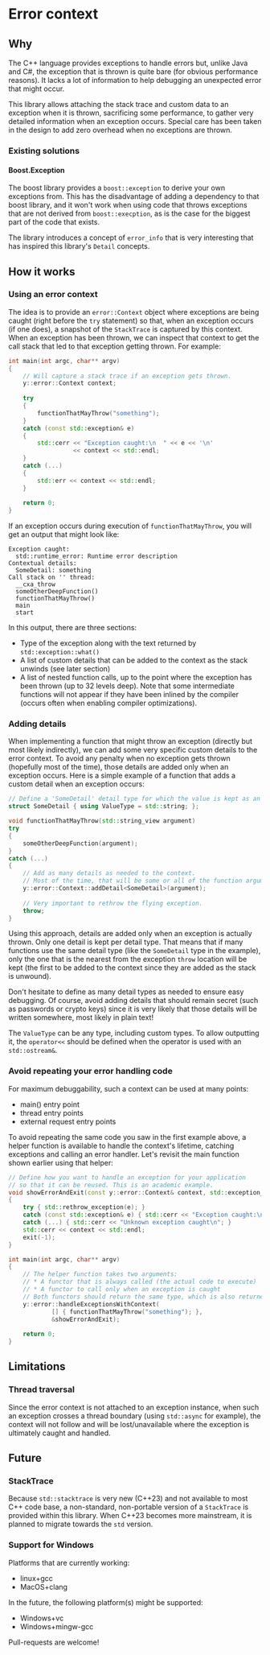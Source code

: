 # Error context

## Why

The C++ language provides exceptions to handle errors but, unlike Java and C#, the exception that is thrown is quite bare (for obvious performance reasons). It lacks a lot of information to help debugging an unexpected error that might occur.

This library allows attaching the stack trace and custom data to an exception when it is thrown, sacrificing some performance, to gather very detailed information when an exception occurs. Special care has been taken in the design to add zero overhead when no exceptions are thrown.  

### Existing solutions

#### Boost.Exception
The boost library provides a `boost::exception` to derive your own exceptions from. This has the disadvantage of adding a dependency to that boost library, and it won't work when using code that throws exceptions that are not derived from `boost::execption`, as is the case for the biggest part of the code that exists.

The library introduces a concept of `error_info` that is very interesting that has inspired this library's `Detail` concepts.

## How it works

### Using an error context

The idea is to provide an `error::Context` object where exceptions are being caught (right before the `try` statement) so that, when an exception occurs (if one does), a snapshot of the `StackTrace` is captured by this context. When an exception has been thrown, we can inspect that context to get the call stack that led to that exception getting thrown. For example:

```c++
int main(int argc, char** argv)
{
    // Will capture a stack trace if an exception gets thrown.
    y::error::Context context;
    
    try
    {
        functionThatMayThrow("something");
    }
    catch (const std::exception& e)
    {
        std::cerr << "Exception caught:\n  " << e << '\n'
                  << context << std::endl;
    }
    catch (...)
    {
        std::err << context << std::endl;
    }
    
    return 0;
}
```
If an exception occurs during execution of `functionThatMayThrow`, you will get an output that might look like:
```
Exception caught:
  std::runtime_error: Runtime error description
Contextual details:
  SomeDetail: something
Call stack on '' thread:
  __cxa_throw
  someOtherDeepFunction()
  functionThatMayThrow()
  main
  start
```
In this output, there are three sections:
* Type of the exception along with the text returned by `std::exception::what()`
* A list of custom details that can be added to the context as the stack unwinds (see later section)
* A list of nested function calls, up to the point where the exception has been thrown (up to 32 levels deep). Note that some intermediate functions will not appear if they have been inlined by the compiler (occurs often when enabling compiler optimizations).

### Adding details

When implementing a function that might throw an exception (directly but most likely indirectly), we can add some very specific custom details to the error context. To avoid any penalty when no exception gets thrown (hopefully most of the time), those details are added only when an exception occurs. Here is a simple example of a function that adds a custom detail when an exception occurs:

```c++
// Define a 'SomeDetail' detail type for which the value is kept as an std::string.
struct SomeDetail { using ValueType = std::string; };

void functionThatMayThrow(std::string_view argument)
try
{
    someOtherDeepFunction(argument);
}
catch (...)
{
    // Add as many details as needed to the context.
    // Most of the time, that will be some or all of the function arguments.
    y::error::Context::addDetail<SomeDetail>(argument);
    
    // Very important to rethrow the flying exception.
    throw;
}
```

Using this approach, details are added only when an exception is actually thrown. Only one detail is kept per detail type. That means that if many functions use the same detail type (like the `SomeDetail` type in the example), only the one that is the nearest from the exception `throw` location will be kept (the first to be added to the context since they are added as the stack is unwound).

Don't hesitate to define as many detail types as needed to ensure easy debugging. Of course, avoid adding details that should remain secret (such as passwords or crypto keys) since it is very likely that those details will be written somewhere, most likely in plain text!

The `ValueType` can be any type, including custom types. To allow outputting it, the `operator<<` should be defined when the operator is used with an `std::ostream&`.

### Avoid repeating your error handling code

For maximum debuggability, such a context can be used at many points:
- main() entry point
- thread entry points
- external request entry points

To avoid repeating the same code you saw in the first example above, a helper function is available to handle the context's lifetime, catching exceptions and calling an error handler. Let's revisit the main function shown earlier using that helper:

```c++
// Define how you want to handle an exception for your application
// so that it can be reused. This is an academic example.
void showErrorAndExit(const y::error::Context& context, std::exception_ptr e)
{
    try { std::rethrow_exception(e); }
    catch (const std::exception& e) { std::cerr << "Exception caught:\n  " << e << '\n'; }
    catch (...) { std::cerr << "Unknown exception caught\n"; }
    std::cerr << context << std::endl;
    exit(-1);
}

int main(int argc, char** argv)
{
    // The helper function takes two arguments:
    // * A functor that is always called (the actual code to execute)
    // * A functor to call only when an exception is caught
    // Both functors should return the same type, which is also returned by the helper.
    y::error::handleExceptionsWithContext(
            [] { functionThatMayThrow("something"); },
            &showErrorAndExit);
    
    return 0;
}
```

## Limitations

### Thread traversal

Since the error context is not attached to an exception instance, when such an exception crosses a thread boundary (using `std::async` for example), the context will not follow and will be lost/unavailable where the exception is ultimately caught and handled.

## Future

### StackTrace

Because `std::stacktrace` is very new (C++23) and not available to most C++ code base, a non-standard, non-portable version of a `StackTrace` is provided within this library. When C++23 becomes more mainstream, it is planned to migrate towards the `std` version.

### Support for Windows

Platforms that are currently working:
* linux+gcc
* MacOS+clang

In the future, the following platform(s) might be supported:
* Windows+vc
* Windows+mingw-gcc

Pull-requests are welcome!